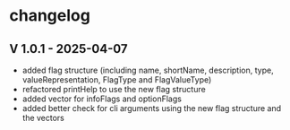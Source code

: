 # changelog

## V 1.0.1 - 2025-04-07
- added flag structure (including name, shortName, description, type, valueRepresentation, FlagType and FlagValueType)
- refactored printHelp to use the new flag structure
- added vector for infoFlags and optionFlags
- added better check for cli arguments using the new flag structure and the vectors
